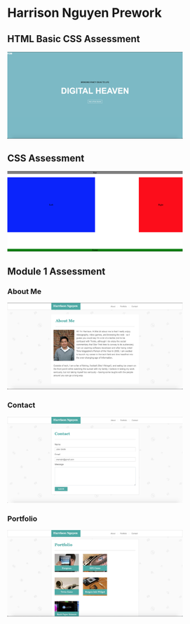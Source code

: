# Harrison Nguyen Prework

## HTML Basic CSS Assessment
<img src="HTML_BasicCSS_Assessment/Screen Shot 2020-05-01 at 3.02.49 PM.png" width="400" alt="HTML Basic CSS Assessment Sample"/>

## CSS Assessment
<img src="CSS_Assessment/Screen Shot 2020-05-02 at 4.41.08 PM.png" width="400" alt="CSS Assessment Sample"/>

## Module 1 Assessment
### About Me
<img src="Module-1_Assessment/assets/images/aboutMe.png" width="400" alt="About Me Page"/>

### Contact
<img src="Module-1_Assessment/assets/images/contact.png" width="400" alt="Contact Page"/>

### Portfolio
<img src="Module-1_Assessment/assets/images/portfolio.png" width="400" alt="Portfolio Page"/>
